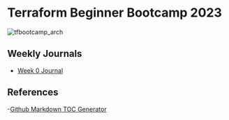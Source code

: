 # Terraform Beginner Bootcamp 2023

![tfbootcamp_arch](https://github.com/MisterTB/terraform-beginner-bootcamp-2023/assets/94872162/965b2a15-944f-430e-8877-330a477606d3)


## Weekly Journals
- [Week 0 Journal](journal/week0.md)

## References
-[Github Markdown TOC Generator](https://ecotrust-canada.github.io/markdown-toc/)
